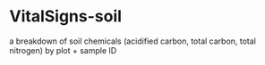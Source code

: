 VitalSigns-soil
===============
a breakdown of soil chemicals (acidified carbon, total carbon, total nitrogen) by plot + sample ID
